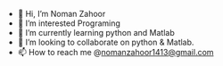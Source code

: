 - 👋 Hi, I’m Noman Zahoor
- 👀 I’m interested Programing
- 🌱 I’m currently learning python and Matlab
- 💞️ I’m looking to collaborate on python & Matlab.
- 📫 How to reach me @nomanzahoor1413@gmail.com 

<!---
imnzj/imnzj is a ✨ special ✨ repository because its `README.md` (this file) appears on your GitHub profile.
You can click the Preview link to take a look at your changes.
--->
